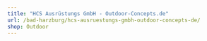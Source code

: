 ```yaml
---
title: "HCS Ausrüstungs GmbH - Outdoor-Concepts.de"
url: /bad-harzburg/hcs-ausruestungs-gmbh-outdoor-concepts-de/
shop: Outdoor
---
```

